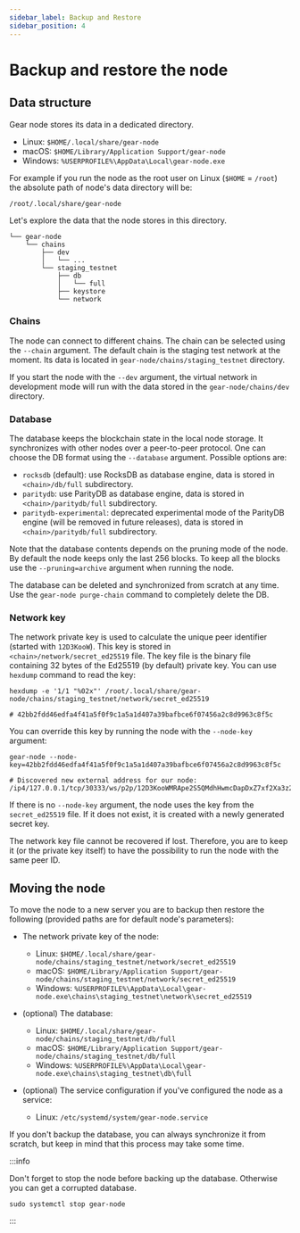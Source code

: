 ```yaml
---
sidebar_label: Backup and Restore
sidebar_position: 4
---
```


# Backup and restore the node

## Data structure

Gear node stores its data in a dedicated directory.

- Linux: `$HOME/.local/share/gear-node`
- macOS: `$HOME/Library/Application Support/gear-node`
- Windows: `%USERPROFILE%\AppData\Local\gear-node.exe`

For example if you run the node as the root user on Linux (`$HOME` = `/root`) the absolute path of node's data directory will be:

    /root/.local/share/gear-node

Let's explore the data that the node stores in this directory.

    └── gear-node
        └── chains
            ├── dev
            │   └── ...
            └── staging_testnet
                ├── db
                │   └── full
                ├── keystore
                └── network

### Chains

The node can connect to different chains. The chain can be selected using the `--chain` argument. The default chain is the staging test network at the moment. Its data is located in `gear-node/chains/staging_testnet` directory.

If you start the node with the `--dev` argument, the virtual network in development mode will run with the data stored in the `gear-node/chains/dev` directory.

### Database

The database keeps the blockchain state in the local node storage. It synchronizes with other nodes over a peer-to-peer protocol. One can choose the DB format using the `--database` argument. Possible options are:

- `rocksdb` (default): use RocksDB as database engine, data is stored in `<chain>/db/full` subdirectory.
- `paritydb`: use ParityDB as database engine, data is stored in `<chain>/paritydb/full` subdirectory.
- `paritydb-experimental`: deprecated experimental mode of the ParityDB engine (will be removed in future releases), data is stored in `<chain>/paritydb/full` subdirectory.

Note that the database contents depends on the pruning mode of the node. By default the node keeps only the last 256 blocks. To keep all the blocks use the `--pruning=archive` argument when running the node.

The database can be deleted and synchronized from scratch at any time. Use the `gear-node purge-chain` command to completely delete the DB.

### Network key

The network private key is used to calculate the unique peer identifier (started with `12D3KooW`). This key is stored in `<chain>/network/secret_ed25519` file. The key file is the binary file containing 32 bytes of the Ed25519 (by default) private key. You can use `hexdump` command to read the key:

```shell
hexdump -e '1/1 "%02x"' /root/.local/share/gear-node/chains/staging_testnet/network/secret_ed25519

# 42bb2fdd46edfa4f41a5f0f9c1a5a1d407a39bafbce6f07456a2c8d9963c8f5c
```

You can override this key by running the node with the `--node-key` argument:

```shell
gear-node --node-key=42bb2fdd46edfa4f41a5f0f9c1a5a1d407a39bafbce6f07456a2c8d9963c8f5c

# Discovered new external address for our node: /ip4/127.0.0.1/tcp/30333/ws/p2p/12D3KooWMRApe2S5QMdhHwmcDapDxZ7xf2Xa3z2HfCCYoHTmjiXV
```

If there is no `--node-key` argument, the node uses the key from the `secret_ed25519` file. If it does not exist, it is created with a newly generated secret key.

The network key file cannot be recovered if lost. Therefore, you are to keep it (or the private key itself) to have the possibility to run the node with the same peer ID.

## Moving the node

To move the node to a new server you are to backup then restore the following (provided paths are for default node's parameters):

- The network private key of the node:

    - Linux: `$HOME/.local/share/gear-node/chains/staging_testnet/network/secret_ed25519`
    - macOS: `$HOME/Library/Application Support/gear-node/chains/staging_testnet/network/secret_ed25519`
    - Windows: `%USERPROFILE%\AppData\Local\gear-node.exe\chains\staging_testnet\network\secret_ed25519`

- (optional) The database:

    - Linux: `$HOME/.local/share/gear-node/chains/staging_testnet/db/full`
    - macOS: `$HOME/Library/Application Support/gear-node/chains/staging_testnet/db/full`
    - Windows: `%USERPROFILE%\AppData\Local\gear-node.exe\chains\staging_testnet\db\full`

- (optional) The service configuration if you've configured the node as a service:

    - Linux: `/etc/systemd/system/gear-node.service`

If you don't backup the database, you can always synchronize it from scratch, but keep in mind that this process may take some time.

:::info

Don't forget to stop the node before backing up the database. Otherwise you can get a corrupted database.

```shell
sudo systemctl stop gear-node
```

:::
